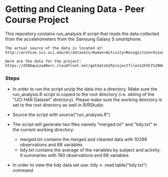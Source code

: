 Getting and Cleaning Data - Peer Course Project
================================================
This repository contains run_analysis.R script that reads the data collected from the accelerometers from the Samsung Galaxy S smartphone.

```
The actual source of the data is located at:
http://archive.ics.uci.edu/ml/datasets/Human+Activity+Recognition+Using+Smartphones 

```
```
Here are the data for the project: 
https://d396qusza40orc.cloudfront.net/getdata%2Fprojectfiles%2FUCI%20HAR%20Dataset.zip 

```
### Steps
* In order to run the script unzip the data into a directory. Make sure the run_analysis.R script is copied to the root directory (i.e. sibling of the "UCI HAR Dataset" directory). Please make sure the working directory is set to the root directory as well in R/RStudio

* Source the script with source("run_analysis.R")

* The script will generate two files namely "merged.txt" and "tidy.txt" in the current working directory:
  - merged.txt contains the merged and cleaned data with 10299 observations and 68 variables
  - tidy.txt contains the average of the variables by subject and activity. It summaries with 180 observations and 68 variables.
  
* In order to view the tidy data set use: tidy <- read.table("tidy.txt") command
